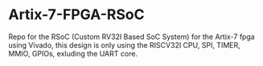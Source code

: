 # Artix-7-FPGA-RSoC
Repo for the RSoC (Custom RV32I Based SoC System) for the Artix-7 fpga using Vivado, this design is only using the RISCV32I CPU, SPI, TIMER, MMIO, GPIOs, exluding the UART core.

